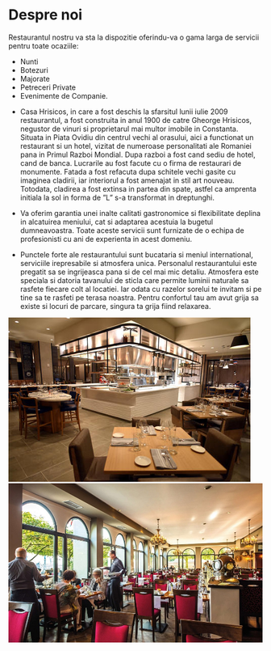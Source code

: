 # Despre noi

Restaurantul nostru va sta la dispozitie oferindu-va o gama larga de servicii pentru toate ocaziile:
- Nunti
- Botezuri
- Majorate
- Petreceri Private
- Evenimente de Companie.

* Casa Hrisicos, in care a fost deschis la sfarsitul lunii iulie 2009 restaurantul, a fost construita in anul 1900 de catre Gheorge Hrisicos, negustor de vinuri si proprietarul mai multor imobile in Constanta. Situata in Piata Ovidiu din centrul vechi al orasului, aici a functionat un restaurant si un hotel, vizitat de numeroase personalitati ale Romaniei pana in Primul Razboi Mondial. Dupa razboi a fost cand sediu de hotel, cand de banca.
Lucrarile au fost facute cu o firma de restaurari de monumente. Fatada a fost refacuta dupa schitele vechi gasite cu imaginea cladirii, iar interiorul a fost amenajat in stil art nouveau. Totodata, cladirea a fost extinsa in partea din spate, astfel ca amprenta initiala la sol in forma de ”L” s-a transformat in dreptunghi.

* Va oferim garantia unei inalte calitati gastronomice si flexibilitate deplina in alcatuirea meniului, cat si adaptarea acestuia la bugetul dumneavoastra. 
Toate aceste servicii sunt furnizate de o echipa de profesionisti cu ani de experienta in acest domeniu.

* Punctele forte ale restaurantului sunt bucataria si meniul international, serviciile irepresabile si atmosfera unica.
Personalul restaurantului este pregatit sa se ingrijeasca pana si de cel mai mic detaliu. Atmosfera este speciala si datoria tavanului de sticla care permite luminii naturale sa rasfete fiecare colt al locatiei. Iar odata cu razelor sorelui te invitam si pe tine sa te rasfeti pe terasa noastra. Pentru confortul tau am avut grija sa existe si locuri de parcare, singura ta grija fiind relaxarea.

![Inside1](pics/inside1.jpg)
![Inside2](pics/inside2.jpg)